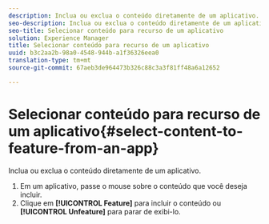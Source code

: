 ```yaml
---
description: Inclua ou exclua o conteúdo diretamente de um aplicativo.
seo-description: Inclua ou exclua o conteúdo diretamente de um aplicativo.
seo-title: Selecionar conteúdo para recurso de um aplicativo
solution: Experience Manager
title: Selecionar conteúdo para recurso de um aplicativo
uuid: b3c2aa2b-98a0-4548-944b-a1f36326eea0
translation-type: tm+mt
source-git-commit: 67aeb3de964473b326c88c3a3f81ff48a6a12652

---
```



# Selecionar conteúdo para recurso de um aplicativo{#select-content-to-feature-from-an-app}

Inclua ou exclua o conteúdo diretamente de um aplicativo.

1. Em um aplicativo, passe o mouse sobre o conteúdo que você deseja incluir.
1. Clique em **[!UICONTROL Feature]** para incluir o conteúdo ou **[!UICONTROL Unfeature]** para parar de exibi-lo.
